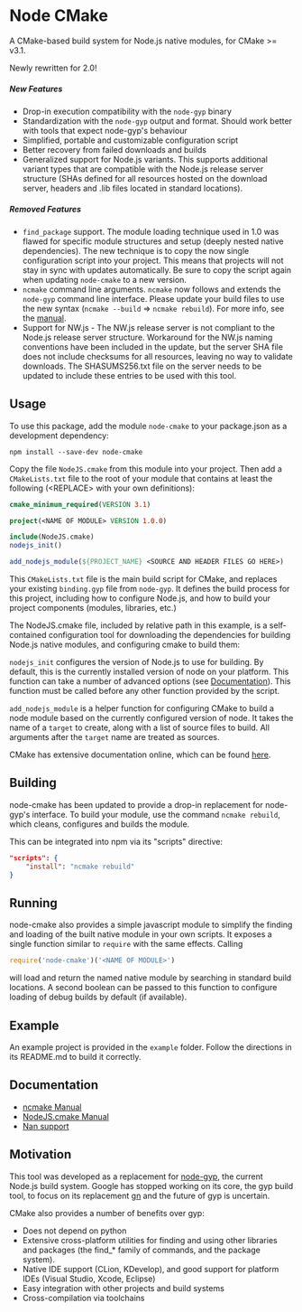 Node CMake
==========

A CMake-based build system for Node.js native modules, for CMake >= v3.1. 

Newly rewritten for 2.0!

##### New Features

* Drop-in execution compatibility with the `node-gyp` binary
* Standardization with the `node-gyp` output and format. Should work better with tools that expect node-gyp's behaviour
* Simplified, portable and customizable configuration script
* Better recovery from failed downloads and builds
* Generalized support for Node.js variants. This supports additional variant types that are compatible with the Node.js release server structure (SHAs defined for all resources hosted on the download server, headers and .lib files located in standard locations).

##### Removed Features

* `find_package` support. The module loading technique used in 1.0 was flawed for specific module structures and setup (deeply nested native dependencies). The new technique is to copy the now single configuration script into your project. This means that projects will not stay in sync with updates automatically. Be sure to copy the script again when updating `node-cmake` to a new version.
* `ncmake` command line arguments. `ncmake` now follows and extends the `node-gyp` command line interface. Please update your build files to use the new syntax (`ncmake --build` => `ncmake rebuild`). For more info, see the [manual](docs/NcmakeManual.md).
* Support for NW.js - The NW.js release server is not compliant to the Node.js release server structure. Workaround for the NW.js naming conventions have been included in the update, but the server SHA file does not include checksums for all resources, leaving no way to validate downloads. The SHASUMS256.txt file on the server needs to be updated to include these entries to be used with this tool.

## Usage

To use this package, add the module `node-cmake` to your package.json as a development dependency:

    npm install --save-dev node-cmake

Copy the file `NodeJS.cmake` from this module into your project. Then add a `CMakeLists.txt` file to the root of your module that contains at least the following (\<REPLACE\> with your own definitions):

```CMake
cmake_minimum_required(VERSION 3.1)

project(<NAME OF MODULE> VERSION 1.0.0)

include(NodeJS.cmake)
nodejs_init()

add_nodejs_module(${PROJECT_NAME} <SOURCE AND HEADER FILES GO HERE>)
```

This `CMakeLists.txt` file is the main build script for CMake, and replaces your existing `binding.gyp` file from `node-gyp`. It defines the build process for this project, including how to configure Node.js, and how to build your project components (modules, libraries, etc.)

The NodeJS.cmake file, included by relative path in this example, is a self-contained configuration tool for downloading the dependencies for building Node.js native modules, and configuring cmake to build them:

`nodejs_init` configures the version of Node.js to use for building. By default, this is the currently installed version of node on your platform. This function can take a number of advanced options (see [Documentation](#documentation)). This function must be called before any other function provided by the script.

`add_nodejs_module` is a helper function for configuring CMake to build a node module based on the currently configured version of node. It takes the name of a `target` to create, along with a list of source files to build. All arguments after the `target` name are treated as sources.

CMake has extensive documentation online, which can be found [here](https://cmake.org/documentation).

## Building

node-cmake has been updated to provide a drop-in replacement for node-gyp's interface. To build your module, use the command `ncmake rebuild`, which cleans, configures and builds the module.

This can be integrated into npm via its "scripts" directive:

```JSON
"scripts": {
    "install": "ncmake rebuild"
}
```

## Running

node-cmake also provides a simple javascript module to simplify the  finding and loading of the built native module in your own scripts. It exposes a single function similar to `require` with the same effects. Calling

```JavaScript
require('node-cmake')('<NAME OF MODULE>')
```

will load and return the named native module by searching in standard build locations. A second boolean can be passed to this function to configure loading of debug builds by default (if available).

## Example

An example project is provided in the `example` folder. Follow the directions in its README.md to build it correctly.

## Documentation

* [ncmake Manual](docs/NcmakeManual.md)
* [NodeJS.cmake Manual](docs/NodeJSCmakeManual.md)
* [Nan support](docs/Nan.md)

## Motivation

This tool was developed as a replacement for [node-gyp](https://github.com/nodejs/node-gyp), the current Node.js build system. Google has stopped working on its core, the gyp build tool, to focus on its replacement [gn](https://chromium.googlesource.com/chromium/src/tools/gn) and the future of gyp is uncertain.

CMake also provides a number of benefits over gyp:

  * Does not depend on python 
  * Extensive cross-platform utilities for finding and using other libraries and packages (the find_* family of commands, and the package system). 
  * Native IDE support (CLion, KDevelop), and good support for platform IDEs (Visual Studio, Xcode, Eclipse)
  * Easy integration with other projects and build systems
  * Cross-compilation via toolchains